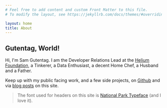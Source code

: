 ```yaml
---
# Feel free to add content and custom Front Matter to this file.
# To modify the layout, see https://jekyllrb.com/docs/themes/#overriding-theme-defaults

layout: home
title: About
---
```


## Gutentag, World!

Hi, I'm Sam Gutentag. I am the Developer Relations Lead at the [Helium
Foundation][helium-foundation-website], a Tinkerer, a Data Enthusiast, a decent Home Chef, a Husband
and a Father.

<!-- Born and raised in Columbus, Ohio I am a 2013 graduate of The Ohio State University with a Bachelor
of Arts in Computer Information Systems, Animation and Game Development. -->

Keep up with my public facing work, and a few side projects, on [Github][github] and via [blog
posts][blog] on this site.

> The font used for headers on this site is [National Park Typeface][typeface] (and I love it).

[github]: https://www.github.com/samgutentag
[blog]: https://www.samgutentag.com/blog
[typeface]: https://nationalparktypeface.com/
[helium-mapper]: https://mappers.helium.com/
[helium-foundation-website]: https://www.helium.foundation/
